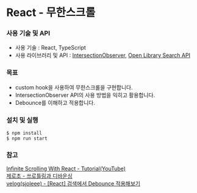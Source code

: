 # React - 무한스크롤

### 사용 기술 및 API

- 사용 기술 : React, TypeScript
- 사용 라이브러리 및 API : <a href='https://developer.mozilla.org/ko/docs/Web/API/IntersectionObserver'>IntersectionObserver</a>, <a href='https://openlibrary.org/dev/docs/api/search'>Open Library Search API</a>

### 목표

- custom hook을 사용하여 무한스크롤을 구현합니다.
- IntersectionObserver API의 사용 방법을 익히고 활용합니다.
- Debounce를 이해하고 적용합니다.

### 설치 및 실행
```
$ npm install
$ npm run start
```

### 참고

<a href='https://www.youtube.com/watch?v=NZKUirTtxcg'>Infinite Scrolling With React - Tutorial(YouTube)</a></br>
<a href='https://www.zerocho.com/category/JavaScript/post/59a8e9cb15ac0000182794fa'>제로초 - 쓰로틀링과 디바운싱</a></br>
<a href='https://velog.io/@sjoleee_/debounce-throttle-%EC%A0%95%EB%A6%AC'>velog(sjoleee) - [React] 검색에서 Debounce 적용해보기</a>
